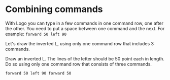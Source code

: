 # Combining commands

With Logo you can type in a few commands in one command row, one after the other.
You need to put a space between one command and the next.
For example: ```forward 50 left 90```

Let's draw the inverted L, using only one command row that includes 3 commands.

Draw an inverted L. The lines of the letter should be 50 point each in length.
Do so using only one command row that consists of three commands.

```result
forward 50 left 90 forward 50
```